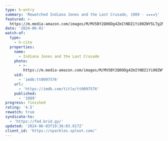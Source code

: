 ```yaml
---
type: h-entry
summary: 'Rewatched Indiana Jones and the Last Crusade, 1989 - ★★★★½'
featured: >-
  https://m.media-amazon.com/images/M/MV5BY2Q0ODg4ZmItNDZiYi00ZWY5LTg2NzctNmYwZjA5OThmNzE1XkEyXkFqcGdeQXVyMjM4MzQ4OTQ@._V1_SX300.jpg
date: '2024-06-01'
watch-of:
  type:
    - h-cite
  properties:
    name:
      - Indiana Jones and the Last Crusade
    photo:
      - >-
        https://m.media-amazon.com/images/M/MV5BY2Q0ODg4ZmItNDZiYi00ZWY5LTg2NzctNmYwZjA5OThmNzE1XkEyXkFqcGdeQXVyMjM4MzQ4OTQ@._V1_SX300.jpg
    uid:
      - 'imdb:tt0097576'
    url:
      - 'https://imdb.com/title/tt0097576'
    published:
      - '1989'
progress: finished
rating: '4.5'
rewatch: true
syndicate-to:
  - 'https://fed.brid.gy/'
updated: '2024-06-03T19:36:03.817Z'
client_id: 'https://sparkles.sploot.com/'
---
```


